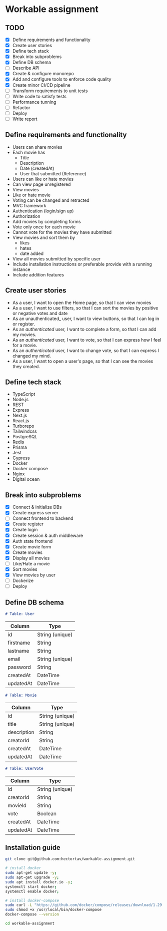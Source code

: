 # Workable assignment

## TODO

-   [x] Define requirements and functionality
-   [x] Create user stories
-   [x] Define tech stack
-   [x] Break into subproblems
-   [x] Define DB schema
-   [ ] Describe API
-   [x] Create & configure monorepo
-   [x] Add and configure tools to enforce code quality
-   [x] Create minor CI/CD pipeline
-   [ ] Transform requirements to unit tests
-   [ ] Write code to satisfy tests
-   [ ] Performance tunning
-   [ ] Refactor
-   [ ] Deploy
-   [ ] Write report

## Define requirements and functionality

-   Users can share movies
-   Each movie has
    -   Title
    -   Description
    -   Date (createdAt)
    -   User that submitted (Reference)
-   Users can like or hate movies
-   Can view page unregistered
-   View movies
-   Like or hate movie
-   Voting can be changed and retracted
-   MVC framework
-   Authentication (login/sign up)
-   Authorization
-   Add movies by completing forms
-   Vote only once for each movie
-   Cannot vote for the movies they have submitted
-   View movies and sort them by
    -   likes
    -   hates
    -   date added
-   View all movies submitted by specific user
-   Include installation instructions or preferable provide with a running instance
-   Include addition features
<!-- update movie, user -->

## Create user stories

-   As a user, I want to open the Home page, so that I can view movies
-   As a user, I want to use filters, so that I can sort the movies by positive or negative votes and date
-   As an unauthenticated\_ user, I want to view buttons, so that I can log in or register.
-   As an _authenticated_ user, I want to complete a form, so that I can add my movies.
-   As an _authenticated_ user, I want to vote, so that I can express how I feel for a movie.
-   As an _authenticated_ user, I want to change vote, so that I can express I changed my mind.
-   As a user, I want to open a user's page, so that I can see the movies they created.

## Define tech stack

-   TypeScript
-   Node.js
-   REST
-   Express
-   Next.js
-   React.js
-   Turborepo
-   Tailwindcss
-   PostgreSQL
-   Redis
-   Prisma
-   Jest
-   Cypress
-   Docker
-   Docker compose
-   Nginx
-   Digital ocean

## Break into subproblems

-   [x] Connect & initialize DBs
-   [x] Create express server
-   [ ] Connect frontend to backend
-   [x] Create register
-   [x] Create login
-   [x] Create session & auth middleware
-   [x] Auth state frontend
-   [x] Create movie form
-   [x] Create movies
-   [x] Display all movies
-   [ ] Like/Hate a movie
-   [x] Sort movies
-   [x] View movies by user
-   [ ] Dockerize
-   [ ] Deploy

## Define DB schema

```markdown
# Table: User
```

| Column    | Type            |
| --------- | --------------- |
| id        | String (unique) |
| firstname | String          |
| lastname  | String          |
| email     | String (unique) |
| password  | String          |
| createdAt | DateTime        |
| updatedAt | DateTime        |

```markdown
# Table: Movie
```

| Column      | Type            |
| ----------- | --------------- |
| id          | String (unique) |
| title       | String (unique) |
| description | String          |
| creatorId   | String          |
| createdAt   | DateTime        |
| updatedAt   | DateTime        |

```markdown
# Table: UserVote
```

| Column    | Type            |
| --------- | --------------- |
| id        | String (unique) |
| creatorId | String          |
| movieId   | String          |
| vote      | Boolean         |
| createdAt | DateTime        |
| updatedAt | DateTime        |

## Installation guide

```bash
git clone git@github.com:hectortav/workable-assignment.git

# install docker
sudo apt-get update -y;
sudo apt-get upgrade -y;
sudo apt install docker.io -y;
systemctl start docker;
systemctl enable docker;

# install docker-compose
sudo curl -L "https://github.com/docker/compose/releases/download/1.29.2/docker-compose-$(uname -s)-$(uname -m)" -o /usr/local/bin/docker-compose
sudo chmod +x /usr/local/bin/docker-compose
docker-compose --version

cd workable-assignment
```
